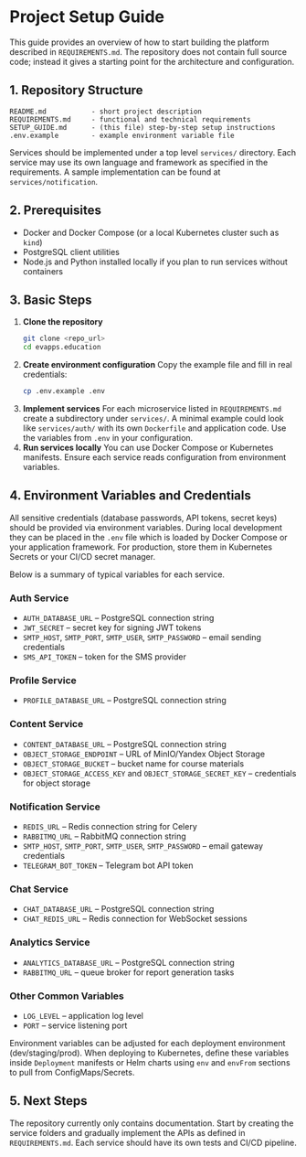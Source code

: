 # Project Setup Guide

This guide provides an overview of how to start building the platform described in `REQUIREMENTS.md`. The repository does not contain full source code; instead it gives a starting point for the architecture and configuration.

## 1. Repository Structure

```
README.md           - short project description
REQUIREMENTS.md     - functional and technical requirements
SETUP_GUIDE.md      - (this file) step-by-step setup instructions
.env.example        - example environment variable file
```

Services should be implemented under a top level `services/` directory. Each service may use its own language and framework as specified in the requirements. A sample implementation can be found at `services/notification`.

## 2. Prerequisites

- Docker and Docker Compose (or a local Kubernetes cluster such as `kind`)
- PostgreSQL client utilities
- Node.js and Python installed locally if you plan to run services without containers

## 3. Basic Steps

1. **Clone the repository**
   ```bash
   git clone <repo_url>
   cd evapps.education
   ```
2. **Create environment configuration**
   Copy the example file and fill in real credentials:
   ```bash
   cp .env.example .env
   ```
3. **Implement services**
   For each microservice listed in `REQUIREMENTS.md` create a subdirectory under `services/`. A minimal example could look like `services/auth/` with its own `Dockerfile` and application code. Use the variables from `.env` in your configuration.
4. **Run services locally**
   You can use Docker Compose or Kubernetes manifests. Ensure each service reads configuration from environment variables.

## 4. Environment Variables and Credentials

All sensitive credentials (database passwords, API tokens, secret keys) should be provided via environment variables. During local development they can be placed in the `.env` file which is loaded by Docker Compose or your application framework. For production, store them in Kubernetes Secrets or your CI/CD secret manager.

Below is a summary of typical variables for each service.

### Auth Service
- `AUTH_DATABASE_URL` – PostgreSQL connection string
- `JWT_SECRET` – secret key for signing JWT tokens
- `SMTP_HOST`, `SMTP_PORT`, `SMTP_USER`, `SMTP_PASSWORD` – email sending credentials
- `SMS_API_TOKEN` – token for the SMS provider

### Profile Service
- `PROFILE_DATABASE_URL` – PostgreSQL connection string

### Content Service
- `CONTENT_DATABASE_URL` – PostgreSQL connection string
- `OBJECT_STORAGE_ENDPOINT` – URL of MinIO/Yandex Object Storage
- `OBJECT_STORAGE_BUCKET` – bucket name for course materials
- `OBJECT_STORAGE_ACCESS_KEY` and `OBJECT_STORAGE_SECRET_KEY` – credentials for object storage

### Notification Service
- `REDIS_URL` – Redis connection string for Celery
- `RABBITMQ_URL` – RabbitMQ connection string
- `SMTP_HOST`, `SMTP_PORT`, `SMTP_USER`, `SMTP_PASSWORD` – email gateway credentials
- `TELEGRAM_BOT_TOKEN` – Telegram bot API token

### Chat Service
- `CHAT_DATABASE_URL` – PostgreSQL connection string
- `CHAT_REDIS_URL` – Redis connection for WebSocket sessions

### Analytics Service
- `ANALYTICS_DATABASE_URL` – PostgreSQL connection string
- `RABBITMQ_URL` – queue broker for report generation tasks

### Other Common Variables
- `LOG_LEVEL` – application log level
- `PORT` – service listening port

Environment variables can be adjusted for each deployment environment (dev/staging/prod). When deploying to Kubernetes, define these variables inside `Deployment` manifests or Helm charts using `env` and `envFrom` sections to pull from ConfigMaps/Secrets.

## 5. Next Steps

The repository currently only contains documentation. Start by creating the service folders and gradually implement the APIs as defined in `REQUIREMENTS.md`. Each service should have its own tests and CI/CD pipeline.

